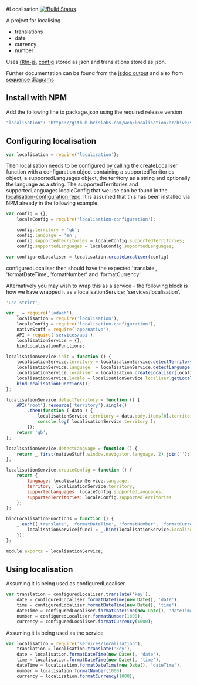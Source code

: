 #Localisation [![!Build Status](http://btdevapsrvjenkins05.brislabs.com:8080/job/localisation-CI/badge/icon)](http://btdevapsrvjenkins05.brislabs.com:8080/job/localisation-CI/)


A project for localising 
 - translations
 - date
 - currency
 - number

Uses <a href="https://github.com/fnando/i18n-js/">i18n-js</a>, <a href="https://github.brislabs.com/web/localisation-configuration">config<a/> stored as json and translations stored as json.

Further documentation can be found from the <a href="https://github.brislabs.com/pages/web/localisation">jsdoc output</a> and also from <a href="https://github.brislabs.com/pages/web/localisation/diagrams.html">sequence diagrams</a>


## Install with NPM

Add the following line to package.json using the required release version

```js
"localisation": "https://github.brislabs.com/web/localisation/archive/v1.0.4.tar.gz"
```

## Configuring localisation

```js
var localisation = require('localisation');
```

Then localisation needs to be configured by calling the createLocaliser function with a configuration object containing a supportedTerritories object, a supportedLanguages object, the territory as a string and optionally the language as a string. The supportedTerritories and supportedLanguages localeConfig that we use can be found in the <a href="https://github.brislabs.com/web/localisation-configuration">localisation-configuration repo<a/>. It is assumed that this has been installed via NPM already in the following example.

```js
var config = {},
	localeConfig = require('localisation-configuration');

	config.territory = 'gb';
	config.language = 'en';
	config.supportedTerritories = localeConfig.supportedTerritories;
	config.supportedLanguages = localeConfig.supportedLanguages;

var configuredLocaliser = localisation.createLocaliser(config)
```

configuredLocaliser then should have the expected 'translate', 'formatDateTime', 'fornatNumber' and 'formatCurrency'.

Alternatively you may wish to wrap this as a service - the following block is how we have wrapped it as a localisationService; 'services/localisation'.

```js
'use strict';

var _ = require('lodash'),
    localisation = require('localisation'),
    localeConfig = require('localisation-configuration'),
    nativeStuff = require('app/native'),
    API = require('services/api'),
    localisationService = {},
    bindLocalisationFunctions;

localisationService.init = function () {
    localisationService.territory = localisationService.detectTerritory();
    localisationService.language  = localisationService.detectLanguage();
    localisationService.localiser = localisation.createLocaliser(localisationService.createConfig());
    localisationService.locale = localisationService.localiser.getLocale();
    bindLocalisationFunctions();
};

localisationService.detectTerritory = function () {
    API('root').resource('territory').single()
        .then(function ( data ) {
            localisationService.territory = data.body.items[0].territory;
            console.log( localisationService.territory );
        });
    return 'gb';
};

localisationService.detectLanguage = function () {
    return _.first(nativeStuff.window.navigator.language, 2).join('');
};

localisationService.createConfig = function () {
    return {
        language: localisationService.language,
        territory: localisationService.territory,
        supportedLanguages: localeConfig.supportedLanguages,
        supportedTerritories: localeConfig.supportedTerritories
    };
};

bindLocalisationFunctions = function () {
    _.each(['translate', 'formatDateTime', 'formatNumber', 'formatCurrency'], function (func) {
        localisationService[func] = _.bind(localisationService.localiser[func], localisationService.localiser);
    });
};

module.exports = localisationService;
```

## Using localisation

Assuming it is being used as configuredLocaliser

```js
var translation = configuredLocaliser.translate('key'),
	date = configuredLocaliser.formatDateTime(new Date(), 'date'),
	time = configuredLocaliser.formatDateTime(new Date(), 'time'),
	dateTime = configuredLocaliser.formatDateTime(new Date(), 'dateTime'),
	number = configuredLocaliser.formatNumber(1000),
	currency = configuredLocaliser.formatCurrency(1000);
```

Assuming it is being used as the service

```js
var localisation = require('services/localisation'),
	translation = localisation.translate('key'),
	date = localisation.formatDateTime(new Date(), 'date'),
	time = localisation.formatDateTime(new Date(), 'time'),
	dateTime = localisation.formatDateTime(new Date(), 'dateTime'),
	number = localisation.formatNumber(1000),
	currency = localisation.formatCurrency(1000);
```